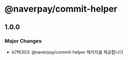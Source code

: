 # @naverpay/commit-helper

## 1.0.0

### Major Changes

-   b7f6303: @naverpay/commit-helper 패키지를 제공합니다
